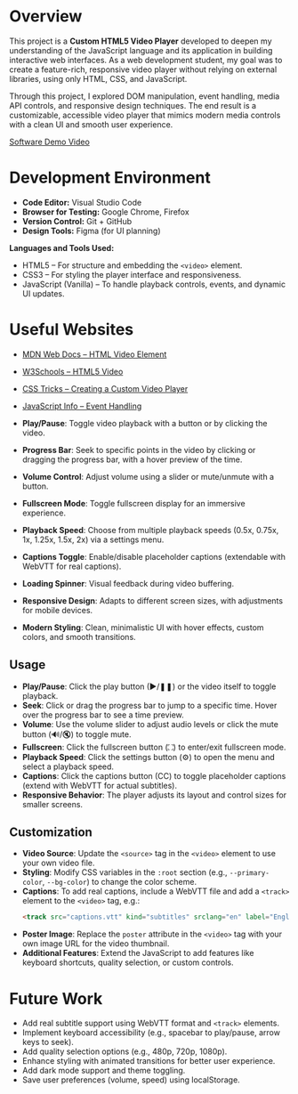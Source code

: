 # Overview

This project is a **Custom HTML5 Video Player** developed to deepen my understanding of the JavaScript language and its application in building interactive web interfaces. As a web development student, my goal was to create a feature-rich, responsive video player without relying on external libraries, using only HTML, CSS, and JavaScript. 

Through this project, I explored DOM manipulation, event handling, media API controls, and responsive design techniques. The end result is a customizable, accessible video player that mimics modern media controls with a clean UI and smooth user experience.

[Software Demo Video](https://youtu.be/4qC470xvVoQ ) 

# Development Environment

- **Code Editor:** Visual Studio Code  
- **Browser for Testing:** Google Chrome, Firefox  
- **Version Control:** Git + GitHub  
- **Design Tools:** Figma (for UI planning)

**Languages and Tools Used:**
- HTML5 – For structure and embedding the `<video>` element.
- CSS3 – For styling the player interface and responsiveness.
- JavaScript (Vanilla) – To handle playback controls, events, and dynamic UI updates.

# Useful Websites

- [MDN Web Docs – HTML Video Element](https://developer.mozilla.org/en-US/docs/Web/HTML/Element/video)
- [W3Schools – HTML5 Video](https://www.w3schools.com/html/html5_video.asp)
- [CSS Tricks – Creating a Custom Video Player](https://css-tricks.com/custom-controls-in-html5-video-full-screen/)
- [JavaScript Info – Event Handling](https://javascript.info/introduction-browser-events)

  
- **Play/Pause**: Toggle video playback with a button or by clicking the video.
- **Progress Bar**: Seek to specific points in the video by clicking or dragging the progress bar, with a hover preview of the time.
- **Volume Control**: Adjust volume using a slider or mute/unmute with a button.
- **Fullscreen Mode**: Toggle fullscreen display for an immersive experience.
- **Playback Speed**: Choose from multiple playback speeds (0.5x, 0.75x, 1x, 1.25x, 1.5x, 2x) via a settings menu.
- **Captions Toggle**: Enable/disable placeholder captions (extendable with WebVTT for real captions).
- **Loading Spinner**: Visual feedback during video buffering.
- **Responsive Design**: Adapts to different screen sizes, with adjustments for mobile devices.
- **Modern Styling**: Clean, minimalistic UI with hover effects, custom colors, and smooth transitions.

## Usage
- **Play/Pause**: Click the play button (▶/❚❚) or the video itself to toggle playback.
- **Seek**: Click or drag the progress bar to jump to a specific time. Hover over the progress bar to see a time preview.
- **Volume**: Use the volume slider to adjust audio levels or click the mute button (🔊/🔇) to toggle mute.
- **Fullscreen**: Click the fullscreen button (⛶) to enter/exit fullscreen mode.
- **Playback Speed**: Click the settings button (⚙️) to open the menu and select a playback speed.
- **Captions**: Click the captions button (CC) to toggle placeholder captions (extend with WebVTT for actual subtitles).
- **Responsive Behavior**: The player adjusts its layout and control sizes for smaller screens.

## Customization
- **Video Source**: Update the `<source>` tag in the `<video>` element to use your own video file.
- **Styling**: Modify CSS variables in the `:root` section (e.g., `--primary-color`, `--bg-color`) to change the color scheme.
- **Captions**: To add real captions, include a WebVTT file and add a `<track>` element to the `<video>` tag, e.g.:
  ```html
  <track src="captions.vtt" kind="subtitles" srclang="en" label="English">
  ```
- **Poster Image**: Replace the `poster` attribute in the `<video>` tag with your own image URL for the video thumbnail.
- **Additional Features**: Extend the JavaScript to add features like keyboard shortcuts, quality selection, or custom controls.


# Future Work

- Add real subtitle support using WebVTT format and `<track>` elements.
- Implement keyboard accessibility (e.g., spacebar to play/pause, arrow keys to seek).
- Add quality selection options (e.g., 480p, 720p, 1080p).
- Enhance styling with animated transitions for better user experience.
- Add dark mode support and theme toggling.
- Save user preferences (volume, speed) using localStorage.

